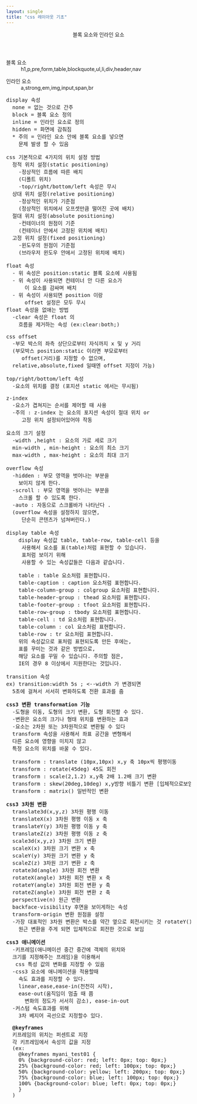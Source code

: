 ```yaml
---
layout: single
title: "css 레이아웃 기초"
---
```


<header>
  <p>블록 요소와 인라인 요소</p>
</header>
<section>
<dl>
  <dt>
    블록 요소
  </dt>
  <dd>
  h1,p,pre,form,table,blockquote,ul,li,div,header,nav
  </dd>
</dl>
</section>
<article>
  <dl>
    <dt>인라인 요소</dt>
    <dd>a,strong,em,img,input,span,br</dd>
  </dl>
</article>

<pre>
display 속성
  none = 없는 것으로 간주
  block = 블록 요소 정의
  inline = 인라인 요소로 정의
  hidden = 화면에 감춰짐
  * 주의 = 인라인 요소 안에 블록 요소를 넣으면 
    문제 발생 할 수 있음

css 기본적으로 4가지의 위치 설정 방법
  정적 위치 설정(static positioning)
    -정상적인 흐름에 따른 배치
    (디폴트 위치)
    -top/right/bottom/left 속성은 무시
  상대 위치 설정(relative positioning)
    -정상적인 위치가 기준점
    (정상적인 위치에서 오프셋만큼 떨어진 곳에 배치)
  절대 위치 설정(absolute positioning)
    -컨테이너의 원점이 기준
    (컨테이너 안에서 고정된 위치에 배치)
  고정 위치 설정(fixed positioning)
    -윈도우의 원점이 기준점
    (브라우저 윈도우 안에서 고정된 위치에 배치)

float 속성
  - 위 속성은 position:static 블록 요소에 사용됨
  - 위 속성이 사용되면 컨테이너 안 다른 요소가 
      이 요소를 감싸며 배치
  - 위 속성이 사용되면 position 이랑 
      offset 설정은 모두 무시
float 속성을 없애는 방법
  -clear 속성은 float 의 
    흐름을 제거하는 속성 (ex:clear:both;)

css offset
  -부모 박스의 좌측 상단으로부터 자식까지 x 및 y 거리
  (부모박스 position:static 이라면 부모로부터
     offset(거리)를 지정할 수 없으며, 
  relative,absolute,fixed 일때엔 offset 지정이 가능)

top/right/bottom/left 속성
  -요소의 위치를 결정 (포지션 static 에서는 무시됨)

z-index
  -요소가 겹쳐지는 순서를 제어할 때 사용 
  -주의 : z-index 는 요소의 포지션 속성이 절대 위치 or
     고정 위치 설정되어있어야 작동

요소의 크기 설정
  -width ,height : 요소의 가로 세로 크기
  min-width , min-height : 요소의 최소 크기
  max-width , max-height : 요소의 최대 크기

overflow 속성
  -hidden : 부모 영역을 벗어나는 부분을 
    보이지 않게 한다.
  -scroll : 부모 영역을 벗어나는 부분을 
    스크롤 할 수 있도록 한다.
  -auto : 자동으로 스크롤바가 나타난다 . 
  (overflow 속성을 설정하지 않으면,
     단순히 콘텐츠가 넘쳐버린다.)

display table 속성
    display 속성값 table, table-row, table-cell 등을
     사용해서 요소를 표(table)처럼 표현할 수 있습니다.
     표처럼 보이기 위해 
     사용할 수 있는 속성값들은 다음과 같습니다.

    table : table 요소처럼 표현합니다.
    table-caption : caption 요소처럼 표현합니다.
    table-column-group : colgroup 요소처럼 표현합니다.
    table-header-group : thead 요소처럼 표현합니다.
    table-footer-group : tfoot 요소처럼 표현합니다.
    table-row-group : tbody 요소처럼 표현합니다.
    table-cell : td 요소처럼 표현합니다.
    table-column : col 요소처럼 표현합니다.
    table-row : tr 요소처럼 표현합니다.
    위의 속성값으로 표처럼 표현되도록 만든 후에는,
    표를 꾸미는 것과 같은 방법으로,
    해당 요소를 꾸밀 수 있습니다. 주의할 점은,
    IE의 경우 8 이상에서 지원한다는 것입니다.

transition 속성
ex) transition:width 5s ; <--width 가 변경되면
  5초에 걸쳐서 서서히 변화하도록 전환 효과를 줌

<strong>css3 변환 transformation 기능</strong>
  -도형을 이동, 도형의 크기 변환, 도형 회전할 수 있다.
  -변환은 요소의 크기나 형태 위치를 변환하는 효과
  -요소는 2차원 또는 3차원적으로 변환될 수 있다
  transform 속성을 사용해서 좌표 공간을 변형해서 
  다른 요소에 영향을 미치지 않고 
  특정 요소의 위치를 바꿀 수 있다.
  
  transform : translate (10px,10px) x,y 축 10px씩 평행이동
  transform : rotate(45deg) 45도 회전
  transform : scale(2,1.2) x,y축 2배 1.2배 크기 변환
  transform : skew(20deg,10deg) x,y방향 비틀기 변환 [입체적으로보임]
  transform : matrix() 일반적인 변환

<strong>css3 3차원 변환</strong>
  translate3d(x,y,z) 3차원 평행 이동
  translateX(x) 3차원 평행 이동 x 축
  translateY(y) 3차원 평행 이동 y 축
  translateZ(z) 3차원 평행 이동 z 축
  scale3d(x,y,z) 3차원 크기 변환 
  scaleX(x) 3차원 크기 변환 x 축
  scaleY(y) 3차원 크기 변환 y 축
  scaleZ(z) 3차원 크기 변환 z 축
  rotate3d(angle) 3차원 회전 변환
  rotateX(angle) 3차원 회전 변환 x 축
  rotateY(angle) 3차원 회전 변환 y 축
  rotateZ(angle) 3차원 회전 변환 z 축
  perspective(n) 원근 변환
  backface-visibility 후면을 보이게하는 속성
  transform-origin 변환 원점을 설정
  -가장 대표적인 3차원 변환은 박스를 약간 옆으로 회전시키는 것 rotateY()를 사용하며,
    원근 변환을 주게 되면 입체적으로 회전한 것으로 보임

<strong>css3 애니메이션</strong>
  -키프레임(애니메이션 중간 중간에 객체의 위치와
  크기를 지정해주는 프레임)을 이용해서
   css 특성 값의 변화를 지정할 수 있음
  -css3 요소에 애니메이션을 적용할때
    속도 효과를 지정할 수 있다.
    linear,ease,ease-in(천천히 시작),
    ease-out(움직임이 멈출 때 쯤 
      변화의 정도가 서서히 감소), ease-in-out
  -커스텀 속도효과를 위해
    3차 베지어 곡선으로 지정할수 있다.

  <strong>@keyframes</strong>
  키프레임의 위치는 퍼센트로 지정
  각 키프레임에서 속성의 값을 지정
  (ex:
    @keyframes myani_test01 {
    0% {background-color: red; left: 0px; top: 0px;}
    25% {background-color: red; left: 100px; top: 0px;}
    50% {background-color: yellow; left: 200px; top: 0px;}
    75% {background-color: blue; left: 100px; top: 0px;}
    100% {background-color: blue; left: 0px; top: 0px;}
    }
  )
</pre>
